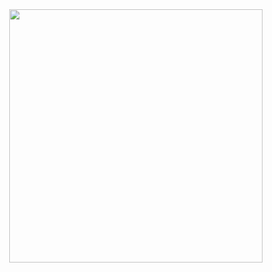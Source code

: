 <img align="right" src="https://github-readme-stats.vercel.app/api?username=PatilVedanti&layout=compact&theme=dark"  width="450">
